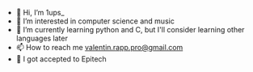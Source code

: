 - 👋 Hi, I’m 1ups_
- 👀 I’m interested in computer science and music
- 🌱 I’m currently learning python and C, but I'll consider learning other languages later
- 📫 How to reach me valentin.rapp.pro@gmail.com
- 🌌 I got accepted to Epitech
